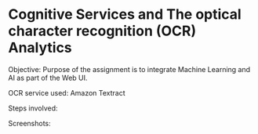 # Cognitive Services and The optical character recognition (OCR) Analytics

Objective: Purpose of the assignment is to integrate Machine Learning and AI as part of the Web UI. 

OCR service used: Amazon Textract 

Steps involved:


Screenshots:

